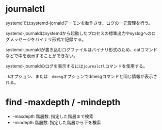 # journalctl

systemdではsystemd-jornaldデーモンを動作させ、ログの一元管理を行う。

systemd-journaldはsystemdから起動したプロセスの標準出力やsyslogへのログメッセージをバイナリ形式で記録する。

systemd-journaldが書き込むログファイルはバイナリ形式のため、catコマンドなどで中を表示することができない。

systemd-journaldのログを表示するには`journalctl`コマンドを使用する。

`-k`オプション、または`--dmesg`オプションでdmesgコマンドと同じ情報が表示される。

# find -maxdepth / -mindepth

- -maxdepth 階層数: 指定した階層まで検索
- -mindepth 階層数: 指定した階層から下を検索

